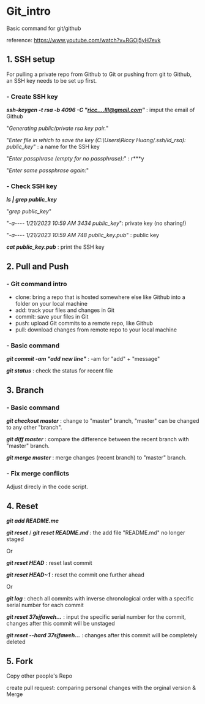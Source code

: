 # Git_intro
Basic command for git/github

reference: https://www.youtube.com/watch?v=RGOj5yH7evk 


## 1. SSH setup 
For pulling a private repo from Github to Git or pushing from git to Github, an SSH key needs to be set up first.

### - Create SSH key
***ssh-keygen -t rsa -b 4096 -C "ricc....lll@gmail.com"*** : imput the email of Github

"*Generating public/private rsa key pair.*"

"*Enter file in which to save the key (C:\Users\Riccy Huang/.ssh/id_rsa): public_key*" : a name for the SSH key

"*Enter passphrase (empty for no passphrase):*" : r***y

"*Enter same passphrase again:*"

### - Check SSH key

***ls | grep public_key***

"*grep public_key*"

"*-a----         1/21/2023  10:59 AM           3434 public_key*": private key (no sharing!)

"*-a----         1/21/2023  10:59 AM            748 public_key.pub*" : public key

***cat public_key.pub*** : print the SSH key


## 2. Pull and Push

### - Git command intro
- clone: bring a repo that is hosted somewhere else like Github into a folder on your local machine
- add: track your files and changes in Git
- commit: save your files in Git
- push: upload Git commits to a remote repo, like Github
- pull: download changes from remote repo to your local machine


### - Basic command
***git commit -am "add new line"*** : -am for "add" + "message"

***git status*** : check the status for recent file


## 3. Branch

### - Basic command

***git checkout master*** : change to "master" branch, "master" can be changed to any other "branch". 

***git diff master*** : compare the difference between the recent branch with "master" branch.

***git merge master*** : merge changes (recent branch) to "master" branch.


### - Fix merge conflicts
Adjust direcly in the code script. 

## 4. Reset


***git add README.me***

***git reset*** / ***git reset README.md*** : the add file "README.md" no longer staged

Or

***git reset HEAD*** : reset last commit

***git reset HEAD~1*** : reset the commit one further ahead

Or

***git log*** : chech all commits with inverse chronological order with a specific serial number for each commit

***git reset 37sjfaweh...*** : input the specific serial number for the commit, changes after this commit will be unstaged

***git reset --hard 37sjfaweh...*** : changes after this commit will be completely deleted


## 5. Fork
Copy other people's Repo

create pull request: comparing personal changes with the orginal version & Merge




